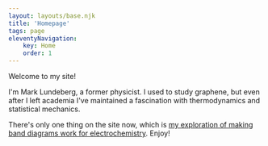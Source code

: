 ```yaml
---
layout: layouts/base.njk
title: 'Homepage'
tags: page
eleventyNavigation:
    key: Home
    order: 1
---
```


Welcome to my site!

I'm Mark Lundeberg, a former physicist. I used to study graphene, but even after I left academia I've maintained a fascination with thermodynamics and statistical mechanics.

There's only one thing on the site now, which is [my exploration of making band diagrams work for electrochemistry](/esbd/). Enjoy!
